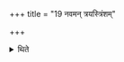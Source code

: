 +++
title = "19 नवमन् त्रयस्त्रिंशम्"

+++

<details><summary>थिते</summary>

नवमं त्रयस्त्रिंशम् १९
</details>
